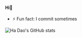 #### Hi👋

<!--
**hadao02/hadao02** is a ✨ _special_ ✨ repository because its `README.md` (this file) appears on your GitHub profile.

Here are some ideas to get you started:

- 🔭 I’m currently working on ...
- 🌱 I’m currently learning ...
- 👯 I’m looking to collaborate on ...
- 🤔 I’m looking for help with ...
- 💬 Ask me about ...
- 📫 How to reach me: ...
- 😄 Pronouns: ...

-->
- ⚡ Fun fact: I commit sometimes

![Ha Dao's GitHub stats](https://github-readme-stats.vercel.app/api?username=hadao02&theme=tokyonight&show_icons=false) 

